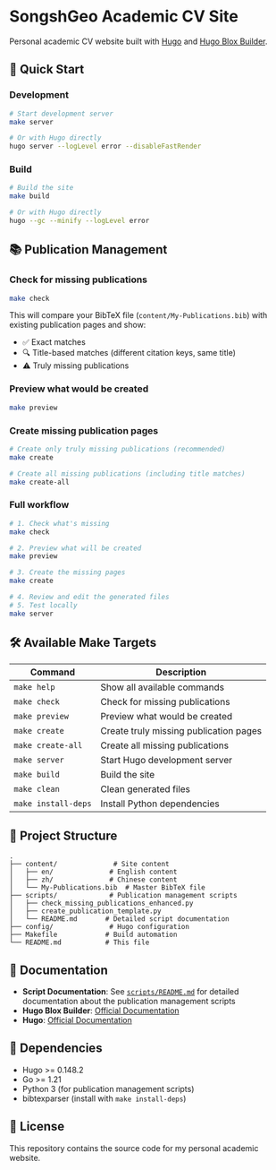 # SongshGeo Academic CV Site

Personal academic CV website built with [Hugo](https://gohugo.io/) and [Hugo Blox Builder](https://hugoblox.com/).

## 🚀 Quick Start

### Development

```bash
# Start development server
make server

# Or with Hugo directly
hugo server --logLevel error --disableFastRender
```

### Build

```bash
# Build the site
make build

# Or with Hugo directly
hugo --gc --minify --logLevel error
```

## 📚 Publication Management

### Check for missing publications

```bash
make check
```

This will compare your BibTeX file (`content/My-Publications.bib`) with existing publication pages and show:
- ✅ Exact matches
- 🔍 Title-based matches (different citation keys, same title)
- ⚠️ Truly missing publications

### Preview what would be created

```bash
make preview
```

### Create missing publication pages

```bash
# Create only truly missing publications (recommended)
make create

# Create all missing publications (including title matches)
make create-all
```

### Full workflow

```bash
# 1. Check what's missing
make check

# 2. Preview what will be created
make preview

# 3. Create the missing pages
make create

# 4. Review and edit the generated files
# 5. Test locally
make server
```

## 🛠️ Available Make Targets

| Command | Description |
|---------|-------------|
| `make help` | Show all available commands |
| `make check` | Check for missing publications |
| `make preview` | Preview what would be created |
| `make create` | Create truly missing publication pages |
| `make create-all` | Create all missing publications |
| `make server` | Start Hugo development server |
| `make build` | Build the site |
| `make clean` | Clean generated files |
| `make install-deps` | Install Python dependencies |

## 📁 Project Structure

```
.
├── content/              # Site content
│   ├── en/              # English content
│   ├── zh/              # Chinese content
│   └── My-Publications.bib  # Master BibTeX file
├── scripts/             # Publication management scripts
│   ├── check_missing_publications_enhanced.py
│   ├── create_publication_template.py
│   └── README.md       # Detailed script documentation
├── config/              # Hugo configuration
├── Makefile            # Build automation
└── README.md           # This file
```

## 📖 Documentation

- **Script Documentation**: See [`scripts/README.md`](scripts/README.md) for detailed documentation about the publication management scripts
- **Hugo Blox Builder**: [Official Documentation](https://docs.hugoblox.com/)
- **Hugo**: [Official Documentation](https://gohugo.io/documentation/)

## 🔧 Dependencies

- Hugo >= 0.148.2
- Go >= 1.21
- Python 3 (for publication management scripts)
- bibtexparser (install with `make install-deps`)

## 📝 License

This repository contains the source code for my personal academic website.
